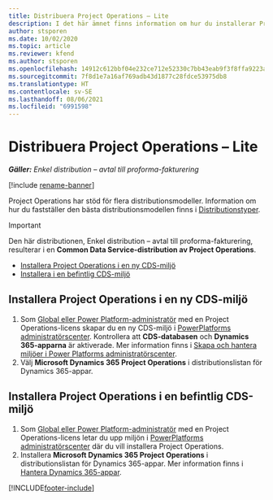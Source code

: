```yaml
---
title: Distribuera Project Operations – Lite
description: I det här ämnet finns information om hur du installerar Project Operations enkel distribution – avtal till proforma-fakturering.
author: stsporen
ms.date: 10/02/2020
ms.topic: article
ms.reviewer: kfend
ms.author: stsporen
ms.openlocfilehash: 14912c612bbf04e232ce712e52330c7bb43eab9f3f8ffa9223a2d2f9ce95eb72
ms.sourcegitcommit: 7f8d1e7a16af769adb43d1877c28fdce53975db8
ms.translationtype: HT
ms.contentlocale: sv-SE
ms.lasthandoff: 08/06/2021
ms.locfileid: "6991598"
---
```

# <a name="deploy-project-operations---lite"></a>Distribuera Project Operations – Lite

_**Gäller:** Enkel distribution – avtal till proforma-fakturering_

[!include [rename-banner](~/includes/cc-data-platform-banner.md)]

Project Operations har stöd för flera distributionsmodeller. Information om hur du fastställer den bästa distributionsmodellen finns i [Distributionstyper](determine-deployment-type.md).


> [!IMPORTANT]
> Den här distributionen, Enkel distribution – avtal till proforma-fakturering, resulterar i en **Common Data Service-distribution av Project Operations**.

- [Installera Project Operations i en ny CDS-miljö](#new)
- [Installera i en befintlig CDS-miljö](#existing)



## <a name="install-project-operations-to-a-new-cds-environment"></a><a name="new"></a>Installera Project Operations i en ny CDS-miljö

1. Som [Global eller Power Platform-administratör](/power-platform/admin/global-service-administrators-can-administer-without-license) med en Project Operations-licens skapar du en ny CDS-miljö i [PowerPlatforms administratörscenter](https://admin.powerplatform.com). Kontrollera att **CDS-databasen** och **Dynamics 365-apparna** är aktiverade. Mer information finns i [Skapa och hantera miljöer i Power Platforms administratörscenter](/power-platform/admin/create-environment#create-an-environment-in-the-power-platform-admin-center).
2. Välj **Microsoft Dynamics 365 Project Operations** i distributionslistan för Dynamics 365-appar.


## <a name="install-project-operations-to-an-existing-cds-environment"></a><a name="existing"></a>Installera Project Operations i en befintlig CDS-miljö

1. Som [Global eller Power Platform-administratör](/power-platform/admin/global-service-administrators-can-administer-without-license) med en Project Operations-licens letar du upp miljön i [PowerPlatforms administratörscenter](https://admin.powerplatform.com) där du vill installera Project Operations.
2. Installera **Microsoft Dynamics 365 Project Operations** i distributionslistan för Dynamics 365-appar. Mer information finns i [Hantera Dynamics 365-appar](/power-platform/admin/manage-apps).




[!INCLUDE[footer-include](../includes/footer-banner.md)]